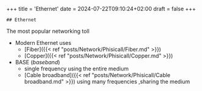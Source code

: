 +++
title = 'Ethernet'
date = 2024-07-22T09:10:24+02:00
draft = false
+++

    ## Ethernet 
The most popular networking toll 

- Modern Ethernet uses 
	- [Fiber]({{< ref "posts/Network/Phisicall/Fiber.md" >}})
	- [Copper]({{< ref "posts/Network/Phisicall/Copper.md" >}})
- BASE (*baseband*)
	- single frequency using the entire medium 
	- [Cable broadband]({{< ref "posts/Network/Phisicall/Cable broadband.md" >}}) using many frequencies ,sharing the medium